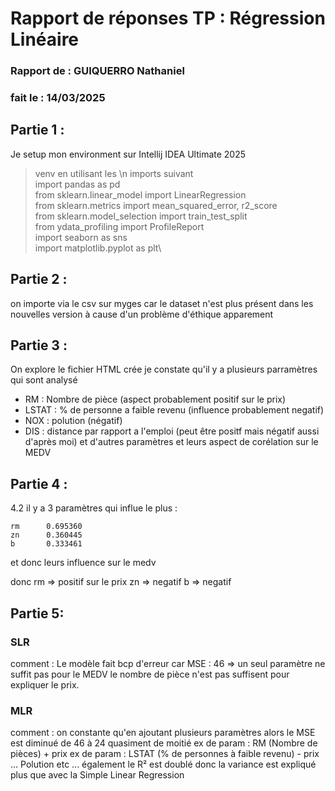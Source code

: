 # Rapport de réponses TP : Régression Linéaire
### Rapport de : GUIQUERRO Nathaniel
### fait le : 14/03/2025

## Partie 1 :
Je setup mon environment sur Intellij IDEA Ultimate 2025
> venv
> en utilisant les \n imports suivant\
> import pandas as pd\
from sklearn.linear_model import LinearRegression\
from sklearn.metrics import mean_squared_error, r2_score\
from sklearn.model_selection import train_test_split\
from ydata_profiling import ProfileReport\
import seaborn as sns\
import matplotlib.pyplot as plt\

## Partie 2 :
on importe via le csv sur myges car le dataset n'est plus présent
dans les nouvelles version à cause d'un problème d'éthique apparement

## Partie 3 :

On explore le fichier HTML crée je constate qu'il y a plusieurs parramètres qui sont analysé
- RM : Nombre de pièce  (aspect probablement positif sur le prix)
- LSTAT : % de personne a faible revenu (influence probablement negatif)
- NOX : polution (négatif)
- DIS : distance par rapport a l'emploi (peut être positf mais négatif aussi d'après moi)
et d'autres paramètres et leurs aspect de corélation sur le MEDV


## Partie 4 :
4.2 il y a 3 paramètres qui influe le plus : 
```
rm      0.695360
zn      0.360445
b       0.333461
```
et donc leurs influence sur le medv

donc rm => positif sur le prix
zn => negatif
b => negatif

## Partie 5:

### SLR
comment : Le modèle fait bcp d'erreur car MSE : 46 => un seul paramètre ne suffit pas pour le MEDV
le nombre de pièce n'est pas suffisent pour expliquer le prix.

### MLR

comment : on constante qu'en ajoutant plusieurs paramètres alors le MSE est diminué de 46 à 24 quasiment de moitié
 ex de param : RM (Nombre de pièces) + prix
 ex de param : LSTAT (% de personnes à faible revenu) - prix
 ... Polution etc ...
 également le R² est doublé donc la variance est expliqué plus que avec la Simple Linear Regression